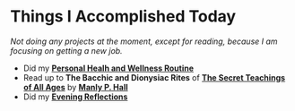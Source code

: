 # Things I Accomplished Today

_Not doing any projects at the moment, except for reading, because I am focusing on getting a new job._

- Did my **[Personal Healh and Wellness Routine](../../routines/2024/personal-health-and-wellness-routine/personal-health-and-wellness-routine-2024-week-17.md)**
- Read up to **The Bacchic and Dionysiac Rites** of **[The Secret Teachings of All Ages](https://www.goodreads.com/book/show/183683.The_Secret_Teachings_of_All_Ages)** by **[Manly P. Hall](https://www.goodreads.com/author/show/40220.Manly_P_Hall)**
- Did my **[Evening Reflections](../../routines/evening-reflections.md)**

